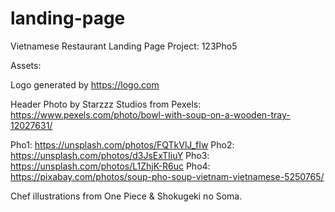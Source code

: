 # landing-page
Vietnamese Restaurant Landing Page Project: 123Pho5



Assets:

Logo generated by https://logo.com

Header Photo by Starzzz Studios from Pexels: https://www.pexels.com/photo/bowl-with-soup-on-a-wooden-tray-12027631/

Pho1: https://unsplash.com/photos/FQTkVlJ_fIw
Pho2: https://unsplash.com/photos/d3JsExTIiuY
Pho3: https://unsplash.com/photos/L1ZhjK-R6uc
Pho4: https://pixabay.com/photos/soup-pho-soup-vietnam-vietnamese-5250765/

Chef illustrations from One Piece & Shokugeki no Soma.
